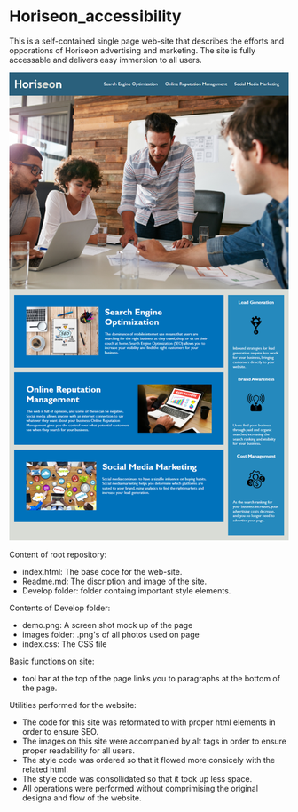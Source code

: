 # Horiseon_accessibility

  This is a self-contained single page web-site that describes the efforts and opporations of Horiseon advertising and marketing.  The site is fully accessable and delivers easy immersion to all users.
  
  ![This is an image of the web-site](Develop/demo.png)

Content of root repository:
  - index.html: The base code for the web-site.
  - Readme.md: The discription and image of the site.
  - Develop folder: folder containg important style elements.
  
Contents of Develop folder:

  - demo.png: A screen shot mock up of the page
  - images folder: .png's of all photos used on page
  - index.css: The CSS file
  
Basic functions on site:

  - tool bar at the top of the page links you to paragraphs at the bottom of the page.
  
Utilities performed for the website:

  - The code for this site was reformated to with proper html elements in order to ensure SEO.
  - The images on this site were accompanied by alt tags in order to ensure proper readability for all users.
  - The style code was ordered so that it flowed more consicely with the related html.  
  - The style code was consollidated so that it took up less space.
  - All operations were performed without comprimising the original designa and flow of the website.
  
  
  
